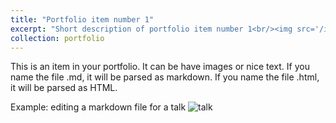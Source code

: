 ```yaml
---
title: "Portfolio item number 1"
excerpt: "Short description of portfolio item number 1<br/><img src='/images/editing-talk.png'>"
collection: portfolio
---
```


This is an item in your portfolio. It can be have images or nice text. If you name the file .md, it will be parsed as markdown. If you name the file .html, it will be parsed as HTML. 

Example: editing a markdown file for a talk
![talk](/images/editing-talk.png)
